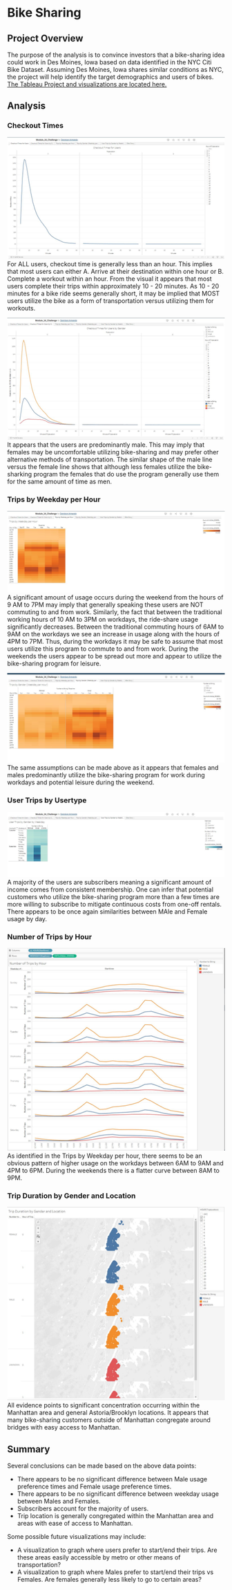 # Bike Sharing

## Project Overview
The purpose of the analysis is to convince investors that a bike-sharing idea could work in Des Moines, Iowa based on data identified in the NYC Citi Bike Dataset. Assuming Des Moines, Iowa shares similar conditions as NYC, the project will help identify the target demographics and users of bikes.
[The Tableau Project and visualizations are located here.](https://public.tableau.com/app/profile/dennison.armando/viz/Module_14_Challenge_16450789751960/BikeStory?publish=yes)

## Analysis
### Checkout Times

![Checkout Times](https://github.com/darmando1/bikesharing/blob/main/Challenge/Supporting%20Images/Checkout%20Times%20for%20Users.JPG)
For ALL users, checkout time is generally less than an hour. This implies that most users can either A. Arrive at their destination within one hour or B. Complete a workout within an hour. From the visual it appears that most users complete their trips within approximately 10 - 20 minutes. As 10 - 20 minutes for a bike ride seems generally short, it may be implied that MOST users utilize the bike as a form of transportation versus utilizing them for workouts.

![Checkout Times by Gender](https://github.com/darmando1/bikesharing/blob/main/Challenge/Supporting%20Images/Checkout%20Times%20for%20Users%20by%20Gender.JPG)
It appears that the users are predominantly male. This may imply that females may be uncomfortable utilizing bike-sharing and may prefer other alternative methods of transportation. The similar shape of the male line versus the female line shows that although less females utilize the bike-sharking program the females that do use the program generally use them for the same amount of time as men.

### Trips by Weekday per Hour
![Trips by Weekday per Hour](https://github.com/darmando1/bikesharing/blob/main/Challenge/Supporting%20Images/Trips%20by%20Weekday%20per%20Hour.JPG)
A significant amount of usage occurs during the weekend from the hours of 9 AM to 7PM may imply that generally speaking these users are NOT commuting to and from work. Similarly, the fact that between the traditional working hours of 10 AM to 3PM on workdays, the ride-share usage significantly decreases. Between the traditional commuting hours of 6AM to 9AM on the workdays we see an increase in usage along with the hours of 4PM to 7PM. Thus, during the workdays it may be safe to assume that most users utilize this program to commute to and from work. During the weekends the users appear to be spread out more and appear to utilize the bike-sharing program for leisure.

![Trips by Gender](https://github.com/darmando1/bikesharing/blob/main/Challenge/Supporting%20Images/Trips%20by%20Weekday%20by%20Gender.JPG)
The same assumptions can be made above as it appears that females and males predominantly utilize the bike-sharing program for work during workdays and potential leisure during the weekend.

### User Trips by Usertype
![User Trips by Usertype](https://github.com/darmando1/bikesharing/blob/main/Challenge/Supporting%20Images/User%20Trips%20by%20Gender.JPG)
A majority of the users are subscribers meaning a significant amount of income comes from consistent membership. One can infer that potential customers who utilize the bike-sharing program more than a few times are more willing to subscribe to mitigate continuous costs from one-off rentals. There appears to be once again similarities between MAle and Female usage by day.

### Number of Trips by Hour
![Number of Trips by Hour](https://github.com/darmando1/bikesharing/blob/main/Challenge/Supporting%20Images/Number%20of%20Trips%20by%20Hour.JPG)
As identified in the Trips by Weekday per hour, there seems to be an obvious pattern of higher usage on the workdays between 6AM to 9AM and 4PM to 6PM. During the weekends there is a flatter curve between 8AM to 9PM.

### Trip Duration by Gender and Location
![Trip Duration by Gender and Location](https://github.com/darmando1/bikesharing/blob/main/Challenge/Supporting%20Images/Trip%20Duration%20by%20Gender%20and%20Location.JPG)
All evidence points to significant concentration occurring within the Manhattan area and general Astoria/Brooklyn locations. It appears that many bike-sharing customers outside of Manhattan congregate around bridges with easy access to Manhattan.

## Summary
Several conclusions can be made based on the above data points:
  - There appears to be no significant difference between Male usage preference times and Female usage preference times.
  - There appears to be no significant difference between weekday usage between Males and Females.
  - Subscribers account for the majority of users.
  - Trip location is generally congregated within the Manhattan area and areas with ease of access to Manhattan.

Some possible future visualizations may include:
  - A visualization to graph where users prefer to start/end their trips. Are these areas easily accessible by metro or other means of transportation?
  - A visualization to graph where Males prefer to start/end their trips vs Females. Are females generally less likely to go to certain areas?
